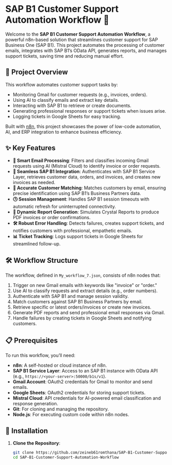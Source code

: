 # SAP B1 Customer Support Automation Workflow 🚀

Welcome to the **SAP B1 Customer Support Automation Workflow**, a powerful n8n-based solution that streamlines customer support for SAP Business One (SAP B1). This project automates the processing of customer emails, integrates with SAP B1’s OData API, generates reports, and manages support tickets, saving time and reducing manual effort.

## 🌟 Project Overview

This workflow automates customer support tasks by:
- Monitoring Gmail for customer requests (e.g., invoices, orders).
- Using AI to classify emails and extract key details.
- Interacting with SAP B1 to retrieve or create documents.
- Generating professional responses or support tickets when issues arise.
- Logging tickets in Google Sheets for easy tracking.

Built with [n8n](https://n8n.io/), this project showcases the power of low-code automation, AI, and ERP integration to enhance business efficiency.

## ✨ Key Features

- **📧 Smart Email Processing**: Filters and classifies incoming Gmail requests using AI (Mistral Cloud) to identify invoice or order requests.
- **🔄 Seamless SAP B1 Integration**: Authenticates with SAP B1 Service Layer, retrieves customer data, orders, and invoices, and creates new invoices as needed.
- **🤝 Accurate Customer Matching**: Matches customers by email, ensuring precise identification using SAP B1’s Business Partners data.
- **🕒 Session Management**: Handles SAP B1 session timeouts with automatic refresh for uninterrupted connectivity.
- **📄 Dynamic Report Generation**: Simulates Crystal Reports to produce PDF invoices or order confirmations.
- **🛠️ Robust Error Handling**: Detects failures, creates support tickets, and notifies customers with professional, empathetic emails.
- **📊 Ticket Tracking**: Logs support tickets in Google Sheets for streamlined follow-up.

## 🛠️ Workflow Structure

The workflow, defined in `My_workflow_7.json`, consists of n8n nodes that:
1. Trigger on new Gmail emails with keywords like "invoice" or "order."
2. Use AI to classify requests and extract details (e.g., order numbers).
3. Authenticate with SAP B1 and manage session validity.
4. Match customers against SAP B1 Business Partners by email.
5. Retrieve specific or latest orders/invoices or create new invoices.
6. Generate PDF reports and send professional email responses via Gmail.
7. Handle failures by creating tickets in Google Sheets and notifying customers.


## 📋 Prerequisites

To run this workflow, you’ll need:
- **n8n**: A self-hosted or cloud instance of n8n.
- **SAP B1 Service Layer**: Access to an SAP B1 instance with OData API (e.g., `https://<your-server>:50000/b1s/v1`).
- **Gmail Account**: OAuth2 credentials for Gmail to monitor and send emails.
- **Google Sheets**: OAuth2 credentials for storing support tickets.
- **Mistral Cloud**: API credentials for AI-powered email classification and response generation.
- **Git**: For cloning and managing the repository.
- **Node.js**: For executing custom code within n8n nodes.

## 🚀 Installation

1. **Clone the Repository**:
   ```bash
   git clone https://github.com/zeineb61romthana/SAP-B1-Customer-Support-Automation-Workflow.git
   cd SAP-B1-Customer-Support-Automation-Workflow
